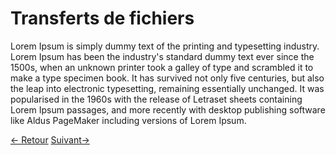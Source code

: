 # Transferts de fichiers

Lorem Ipsum is simply dummy text of the printing and typesetting industry. Lorem Ipsum has been the industry's standard dummy text ever since the 1500s, when an unknown printer took a galley of type and scrambled it to make a type specimen book. It has survived not only five centuries, but also the leap into electronic typesetting, remaining essentially unchanged. It was popularised in the 1960s with the release of Letraset sheets containing Lorem Ipsum passages, and more recently with desktop publishing software like Aldus PageMaker including versions of Lorem Ipsum.

<div class="navBlock">
	<a href="#/esante/esante_standards?id=les-standards" class="navContent">&lt;- Retour</a>
	<a href="#/esante/esante_acquisition?id=acquisition" class="navContent">Suivant-&gt;</a>
</div>